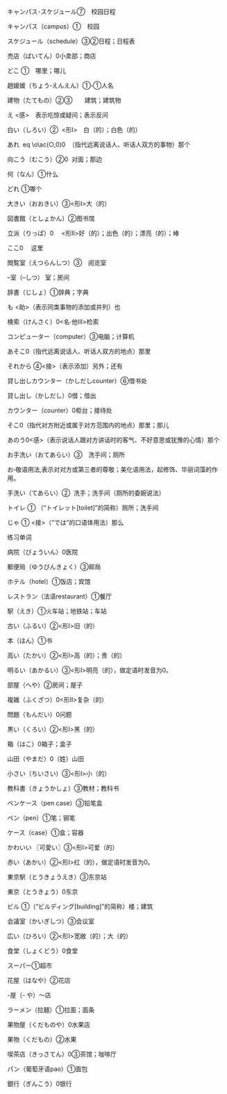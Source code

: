 キャンパス･スケジュール⑦　校园日程

キャンパス（campus）①　校园

スケジュール（schedule）③②日程；日程表

売店（ばいてん）0小卖部；商店

どこ ①　哪里；哪儿

趙媛媛（ちょう‐えんえん）①‐①人名

建物（たてもの）②③　　建筑；建筑物

え <感>　表示吃惊或疑问；表示反问

白い（しろい）②  <形Ⅰ>　白（的）；白色（的）

あれ  eq \o\ac(○,0)0  （指代远离说话人、听话人双方的事物）那个

向こう（むこう）②0  对面；那边

何（なん）①什么

どれ ①哪个

大きい（おおきい）③<形Ⅰ>大（的）

図書館（としょかん）②图书馆

立派（りっぱ）0　 <形Ⅱ>好（的）；出色（的）；漂亮（的）；棒

ここ0　 这里

閲覧室（えつらんしつ）③　阅览室

–室（–しつ） 室；房间

辞書（じしょ）①辞典；字典

も <助>（表示同类事物的添加或并列）也

検索（けんさく）0<名·他Ⅲ>检索

コンピューター（computer）③电脑；计算机

あそこ0（指代远离说话人、听话人双方的地点）那里

それから ④<接>（表示添加）另外；还有

貸し出しカウンター（かしだしcounter）⑥借书处

貸し出し（かしだし）0借；借出

カウンター（counter）0柜台；接待处

そこ0（指代对方附近或属于对方范围内的地点）那里；那儿

あのう0<感>（表示说话人跟对方讲话时的客气、不好意思或犹豫的心情）那个

お手洗い（おてあらい）③　洗手间；厕所

お‐敬语用法,表示对对方或第三者的尊敬；美化语用法，起修饰、华丽词藻的作用。

手洗い（てあらい）②  洗手；洗手间（厕所的委婉说法）

トイレ ① （“トイレット[toilet]”的简称）厕所；洗手间

じゃ ① <接>（“では”的口语体用法）那么


练习单词

病院（びょういん）0医院

郵便局（ゆうびんきょく）③邮局

ホテル（hotel）①饭店；宾馆

レストラン（法语restaurant）①餐厅

駅（えき）①火车站；地铁站；车站

古い（ふるい）②<形Ⅰ>旧（的）

本（ほん）①书

高い（たかい）②<形Ⅰ>高（的）；贵（的）

明るい（あかるい）③<形Ⅰ>明亮（的），做定语时发音为0。

部屋（へや）②房间；屋子

複雑（ふくざつ）0<形Ⅱ>复杂（的）

問題（もんだい）0问题

黒い（くろい）②<形Ⅰ>黑（的）

箱（はこ）0箱子；盒子

山田（やまだ）0（姓）山田

小さい（ちいさい）③<形Ⅰ>小（的）

教科書（きょうかしょ）③教材；教科书

ペンケース（pen case）③铅笔盒

ペン（pen）①笔；钢笔

ケース（case）①盒；容器

かわいい 〖可愛い〗③<形Ⅰ>可爱（的）

赤い（あかい）②<形Ⅰ>红（的），做定语时发音为0。

東京駅（とうきょうえき）③东京站

東京（とうきょう）0东京

ビル ①（“ビルディング[building]”的简称）楼；建筑

会議室（かいぎしつ）③会议室

広い（ひろい）②<形Ⅰ>宽敞（的）；大（的）

食堂（しょくどう）0食堂

スーパー①超市

花屋（はなや）②花店

-屋（- や）～店

ラーメン（拉麺）①拉面；面条

果物屋（くだものや）0水果店

果物（くだもの）②水果

喫茶店（きっさてん）0③茶馆；咖啡厅

パン（葡萄牙语pao）①面包

銀行（ぎんこう）0银行


